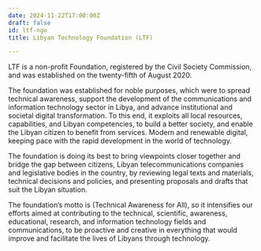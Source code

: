 ```yaml
---
date: 2024-11-22T17:00:00Z
draft: false
id: ltf-ngo
title: Libyan Technology Foundation (LTF)

---
```


LTF is a non-profit Foundation, registered by the Civil Society Commission, and was established on the twenty-fifth of August 2020.  

The foundation was established for noble purposes, which were to spread technical awareness, support the development of the communications and information technology sector in Libya, and advance institutional and societal digital transformation. To this end, it exploits all local resources, capabilities, and Libyan competencies, to build a better society, and enable the Libyan citizen to benefit from services. Modern and renewable digital, keeping pace with the rapid development in the world of technology.

The foundation is doing its best to bring viewpoints closer together and bridge the gap between citizens, Libyan telecommunications companies and legislative bodies in the country, by reviewing legal texts and materials, technical decisions and policies, and presenting proposals and drafts that suit the Libyan situation.  

The foundation’s motto is (Technical Awareness for All), so it intensifies our efforts aimed at contributing to the technical, scientific, awareness, educational, research, and information technology fields and communications, to be proactive and creative in everything that would improve and facilitate the lives of Libyans through technology.
